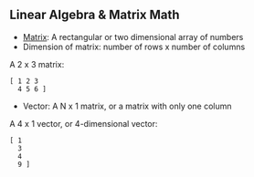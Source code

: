 ## Linear Algebra & Matrix Math

- [Matrix](https://en.wikipedia.org/wiki/Matrix_(mathematics)): A rectangular or two dimensional array of numbers
- Dimension of matrix: number of rows x number of columns

A 2 x 3 matrix:
```
[ 1 2 3
  4 5 6 ]
```

- Vector: A N x 1 matrix, or a matrix with only one column

A 4 x 1 vector, or 4-dimensional vector:
```
[ 1
  3
  4
  9 ]
 
